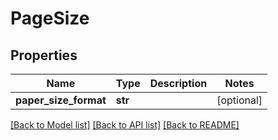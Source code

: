 # PageSize

## Properties
Name | Type | Description | Notes
------------ | ------------- | ------------- | -------------
**paper_size_format** | **str** |  | [optional] 

[[Back to Model list]](../README.md#documentation-for-models) [[Back to API list]](../README.md#documentation-for-api-endpoints) [[Back to README]](../README.md)


